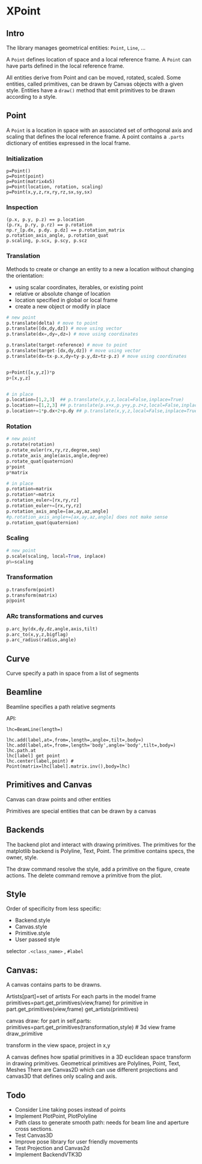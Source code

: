 # XPoint

## Intro

The library manages geometrical entities: `Point`, `Line`, ...

A `Point` defines location of space and a local reference frame.
A `Point` can have parts defined in the local reference frame.

All entities derive from Point and can be moved, rotated, scaled.
Some entities, called primitives, can be drawn by Canvas objects with a given style.
Entities have a `draw()` method that emit primitives to be drawn according to a style.


## Point

A `Point` is a location in space with an associated set of orthogonal axis and scaling that defines the local reference frame.  A point contains a `.parts` dictionary of entities expressed in the local frame.

### Initialization

```
p=Point()
p=Point(point)
p=Point(matrix4x5)
p=Point(location, rotation, scaling)
p=Point(x,y,z,rx,ry,rz,sx,sy,sx)

```

### Inspection

```
(p.x, p.y, p.z) == p.location
(p.rx, p.ry, p.rz) == p.rotation
np.r_[p.dx, p.dy. p.dz] == p.rotation_matrix
p.rotation_axis_angle, p.rotation_quat
p.scaling, p.scx, p.scy, p.scz
```

### Translation
Methods to create or change an entity to a new a location without changing the orientation:
- using scalar coordinates, iterables, or existing point
- relative or absolute change of location
- location specified in global or local frame
- create a new object or modify in place


```python
# new point 
p.translate(delta) # move to point
p.translate([dx,dy,dz]) # move using vector
p.translate(dx=,dy=,dz=) # move using coordinates

p.translate(target-reference) # move to point
p.translate(target-[dx,dy,dz]) # move using vector
p.translate(dx=tx-p.x,dy=ty-p.y,dz=tz-p.z) # move using coordinates


p+Point([x,y,z])*p 
p+[x,y,z]


# in place
p.location=[1,2,3]  ## p.translate(x,y,z,local=False,inplace=True)
p.location+=[1,2,3] ## p.translate(p.x+x,p.y+y,p.z+z,local=False,inplace=True)
p.location+=1*p.dx+2+p.dy ## p.translate(x,y,z,local=False,inplace=True)


```


### Rotation

```python
# new point
p.rotate(rotation)
p.rotate_euler(rx,ry,rz,degree,seq)
p.rotate_axis_angle(axis,angle,degree)
p.rotate_quat(quaternion)
p*point
p*matrix

# in place
p.rotation=matrix
p.rotation*=matrix
p.rotation_euler=[rx,ry,rz]
p.rotation_euler+=[rx,ry,rz]
p.rotation_axis_angle=[ax,ay,az,angle]
#p.rotation_axis_angle+=[ax,ay,az,angle] does not make sense
p.rotation_quat(quaternion)
```

### Scaling
```python
# new point
p.scale(scaling, local=True, inplace)
p%=scaling
```

### Transformation
```python
p.transform(point)
p.transform(matrix)
p@point

```

### ARc transformations and curves
```python
p.arc_by(dx,dy,dz,angle,axis,tilt)
p.arc_to(x,y,z,bigflag)
p.arc_radius(radius,angle)
```


## Curve
Curve specify a path in space from a list of segments




## Beamline
Beamline specifies a path relative segments

API:
```
lhc=BeamLine(length=)

lhc.add(label,at=,from=,length=,angle=,tilt=,body=)
lhc.add(label,at=,from=,length='body',angle='body',tilt=,body=)
lhc.path.at
lhc[label] get point
lhc.center(label,point) # Point(matrix=lhc[label].matrix.inv(),body=lhc)
```

## Primitives and Canvas

Canvas can draw points and other entities

Primitives are special entities that can be drawn by a canvas 


Backends
------------------------------------------------------------------------

The backend plot and interact with drawing primitives.
The primitives for the matplotlib backend is Polyline, Text, Point.
The primitive contains specs, the owner, style.

The draw command resolve the style, add a primitive on the figure, create actions.
The delete command remove a primitive from the plot.


Style
-------------------------------------------------------------------------
Order of specificity from less specific:
-  Backend.style
-  Canvas.style
-  Primitive.style
-  User passed style

selector `.<class_name>` , `#label`


Canvas:
----------------------------

A canvas contains parts to be drawns.

Artists[part]=set of artists
For each parts in the model frame
    primitives=part.get_primitives(view,frame)
    for primitive in part.get_primitives(view,frame)
        get_artists(primitives)


canvas draw:
   for part in self.parts:
      primitives=part.get_primitives(transformation,style)  # 3d view frame
      draw_primitive 

transform in the view space, project in x,y


A canvas defines how spatial primitives in a 3D euclidean space transform in drawing primitives.
Geometrical primitives are Polylines, Point, Text, Meshes
There are Canvas2D which can use different projections and canvas3D that defines only scaling and axis.


Todo
-----------------------------

- Consider Line taking poses instead of points
- Implement PlotPoint, PlotPolyline
- Path class to generate smooth path: needs for beam line and aperture cross sections.
- Test Canvas3D
- Improve pose library for user friendly movements
- Test Projection and Canvas2d
- Implement BackendVTK3D


